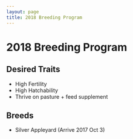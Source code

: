 ```yaml
---
layout: page
title: 2018 Breeding Program
---
```

# 2018 Breeding Program
## Desired Traits
* High Fertility
* High Hatchability
* Thrive on pasture + feed supplement
## Breeds
* Silver Appleyard (Arrive 2017 Oct 3)
